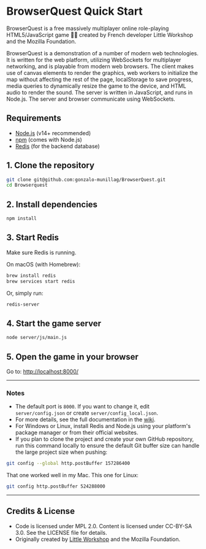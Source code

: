 # BrowserQuest Quick Start


BrowserQuest is a free massively multiplayer online role-playing HTML5/JavaScript game 😮‍💨 created by French developer Little Workshop and the Mozilla Foundation.

BrowserQuest is a demonstration of a number of modern web technologies. It is written for the web platform, utilizing WebSockets for multiplayer networking, and is playable from modern web browsers. The client makes use of canvas elements to render the graphics, web workers to initialize the map without affecting the rest of the page, localStorage to save progress, media queries to dynamically resize the game to the device, and HTML audio to render the sound. The server is written in JavaScript, and runs in Node.js. The server and browser communicate using WebSockets.

## Requirements

- [Node.js](https://nodejs.org/) (v14+ recommended)
- [npm](https://www.npmjs.com/) (comes with Node.js)
- [Redis](https://redis.io/) (for the backend database)

## 1. Clone the repository

```sh
git clone git@github.com:gonzalo-munillag/BrowserQuest.git
cd Browserquest
```

## 2. Install dependencies

```sh
npm install
```

## 3. Start Redis

Make sure Redis is running.

On macOS (with Homebrew):

```sh
brew install redis
brew services start redis
```

Or, simply run:

```sh
redis-server
```

## 4. Start the game server

```sh
node server/js/main.js
```

## 5. Open the game in your browser

Go to: [http://localhost:8000/](http://localhost:8000/)

---

### Notes

- The default port is `8000`. If you want to change it, edit `server/config.json` or create `server/config_local.json`.
- For more details, see the full documentation in the [wiki](https://github.com/browserquest/BrowserQuest/wiki).
- For Windows or Linux, install Redis and Node.js using your platform's package manager or from their official websites.
- If you plan to clone the project and create your own GitHub repository, run this command locally to ensure the default Git buffer size can handle the large project size when pushing:

```sh 
git config --global http.postBuffer 157286400
```

That one worked well in my Mac. This one for Linux:

```sh 
git config http.postBuffer 524288000
```

---

## Credits & License

- Code is licensed under MPL 2.0. Content is licensed under CC-BY-SA 3.0. See the LICENSE file for details.
- Originally created by [Little Workshop](http://www.littleworkshop.fr) and the Mozilla Foundation.
